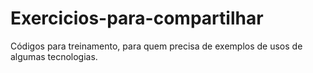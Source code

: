 # Exercicios-para-compartilhar
Códigos para treinamento, para quem precisa de exemplos de usos de algumas tecnologias.
